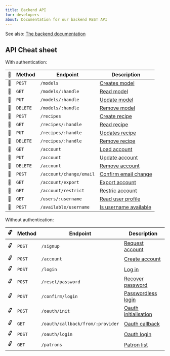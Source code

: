 ```yaml
---
title: Backend API
for: developers
about: Documentation for our backend REST API
---
```


<Note>

See also: [The backend documentation](/reference/repos/backend/)

</Note>

## API Cheat sheet
With authentication:

|🔐| Method | Endpoint | Description |
|--- |--------|----------|-------------|
|🔐|`POST`|`/models`| [Creates model](/reference/backend/models/#create-model) |
|🔐|`GET`|`/models/:handle`| [Read model](/reference/backend/models/#read-model) |
|🔐|`PUT`|`/models/:handle`| [Update model](/reference/backend/models/#update-model) |
|🔐|`DELETE`|`/models/:handle`| [Remove model](/reference/backend/models/#remove-model) |
|🔐|`POST`|`/recipes`| [Create recipe](/reference/backend/recipes/#create-recipe) |
|🔐|`GET`|`/recipes/:handle`| [Read recipe](/reference/backend/recipes/#read-recipe) |
|🔐|`PUT`|`/recipes/:handle`| [Updates recipe](/reference/backend/recipes/#update-recipe) |
|🔐|`DELETE`|`/recipes/:handle`| [Remove recipe](/reference/backend/recipes/#remove-recipe) |
|🔐|`GET`|`/account`| [Load account](/reference/backend/account/#load-account) |
|🔐|`PUT`|`/account`| [Update account](/reference/backend/account/#update-account) |
|🔐|`DELETE`|`/account`| [Remove account](/reference/backend/account/#remove-account) |
|🔐|`POST`|`/account/change/email`| [Confirm email change](/reference/backend/account/#confirm-email-change) |
|🔐|`GET`|`/account/export`| [Export account](/reference/backend/account/#export-account) |
|🔐|`GET`|`/account/restrict`| [Restric account](/reference/backend/account/#restrict-account) |
|🔐|`GET`|`/users/:username`| [Read user profile](/reference/backend/users/#read-user-profile)
|🔐|`POST`|`/available/username`| [Is username available](/reference/backend/users/#is-username-available) |

Without authentication:

|🔓| Method | Endpoint | Description |
|--- |--------|----------|-------------|
|🔓|`POST`|`/signup`| [Request account](/reference/backend/signup/#request-account) |
|🔓|`POST`|`/account`| [Create account](/reference/backend/signup/#create-account) |
|🔓|`POST`|`/login`| [Log in](/reference/backend/login/#log-in) |
|🔓|`POST`|`/reset/password`| [Recover password](/reference/backend/login/#recover-password) |
|🔓|`POST`|`/confirm/login`| [Passwordless login](/reference/backend/login/#passwordless-login) |
|🔓|`POST`|`/oauth/init`| [Oauth initialisation](/reference/backend/oauth/#oauth-initialisation) |
|🔓|`GET`|`/oauth/callback/from/:provider`| [Oauth callback](/reference/backend/oauth/#oauth-callback) |
|🔓|`POST`|`/oauth/login`| [Oauth login](/reference/backend/oauth/#oauth-login) |
|🔓|`GET`|`/patrons`| [Patron list](/reference/backend/users/#patron-list) |


<ReadMore root='reference/backend' box />
